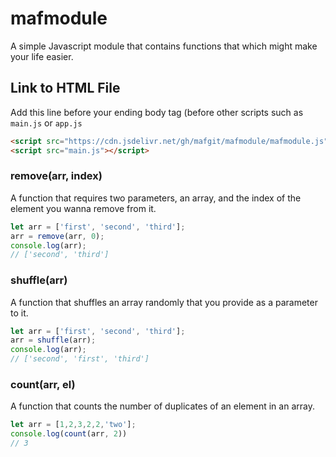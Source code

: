 # mafmodule
A simple Javascript module that contains functions that which might make your life easier.

## Link to HTML File
Add this line before your ending body tag (before other scripts such as `main.js` or `app.js`
```html
<script src="https://cdn.jsdelivr.net/gh/mafgit/mafmodule/mafmodule.js"></script>
<script src="main.js"></script>
```

### remove(arr, index)
A function that requires two parameters, an array, and the index of the element you wanna remove from it.

```javascript
let arr = ['first', 'second', 'third'];
arr = remove(arr, 0);
console.log(arr);
// ['second', 'third']
```

### shuffle(arr)
A function that shuffles an array randomly that you provide as a parameter to it.

```javascript
let arr = ['first', 'second', 'third'];
arr = shuffle(arr);
console.log(arr);
// ['second', 'first', 'third']
```

### count(arr, el)
A function that counts the number of duplicates of an element in an array.

```javascript
let arr = [1,2,3,2,2,'two'];
console.log(count(arr, 2))
// 3
```
